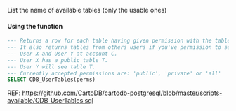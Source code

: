 List the name of available tables (only the usable ones)

#### Using the function

```sql
--- Returns a row for each table having given permission with the table name.
--- It also returns tables from others users if you've permission to see them. For example, consider the following scenario:
--- User X and User Y at account C.
--- User X has a public table T.
--- User Y will see table T. 
--- Currently accepted permissions are: 'public', 'private' or 'all'
SELECT CDB_UserTables(perms)
```

REF: https://github.com/CartoDB/cartodb-postgresql/blob/master/scripts-available/CDB_UserTables.sql
